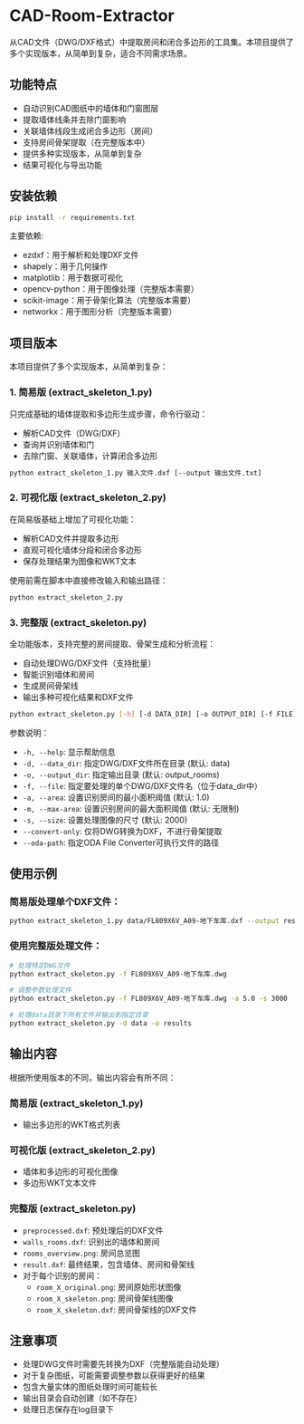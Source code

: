 # CAD-Room-Extractor

从CAD文件（DWG/DXF格式）中提取房间和闭合多边形的工具集。本项目提供了多个实现版本，从简单到复杂，适合不同需求场景。

## 功能特点

- 自动识别CAD图纸中的墙体和门窗图层
- 提取墙体线条并去除门窗影响
- 关联墙体线段生成闭合多边形（房间）
- 支持房间骨架提取（在完整版本中）
- 提供多种实现版本，从简单到复杂
- 结果可视化与导出功能

## 安装依赖

```bash
pip install -r requirements.txt
```

主要依赖:
- ezdxf：用于解析和处理DXF文件
- shapely：用于几何操作
- matplotlib：用于数据可视化
- opencv-python：用于图像处理（完整版本需要）
- scikit-image：用于骨架化算法（完整版本需要）
- networkx：用于图形分析（完整版本需要）

## 项目版本

本项目提供了多个实现版本，从简单到复杂：

### 1. 简易版 (extract_skeleton_1.py)

只完成基础的墙体提取和多边形生成步骤，命令行驱动：
- 解析CAD文件（DWG/DXF）
- 查询并识别墙体和门
- 去除门窗、关联墙体，计算闭合多边形

```bash
python extract_skeleton_1.py 输入文件.dxf [--output 输出文件.txt]
```

### 2. 可视化版 (extract_skeleton_2.py)

在简易版基础上增加了可视化功能：
- 解析CAD文件并提取多边形
- 直观可视化墙体分段和闭合多边形
- 保存处理结果为图像和WKT文本

使用前需在脚本中直接修改输入和输出路径：

```bash
python extract_skeleton_2.py
```

### 3. 完整版 (extract_skeleton.py)

全功能版本，支持完整的房间提取、骨架生成和分析流程：
- 自动处理DWG/DXF文件（支持批量）
- 智能识别墙体和房间
- 生成房间骨架线
- 输出多种可视化结果和DXF文件

```bash
python extract_skeleton.py [-h] [-d DATA_DIR] [-o OUTPUT_DIR] [-f FILE] [-a AREA] [-m MAX_AREA] [-s SIZE] [--convert-only] [--oda-path ODA_PATH]
```

参数说明：
- `-h, --help`: 显示帮助信息
- `-d, --data_dir`: 指定DWG/DXF文件所在目录 (默认: data)
- `-o, --output_dir`: 指定输出目录 (默认: output_rooms)
- `-f, --file`: 指定要处理的单个DWG/DXF文件名（位于data_dir中）
- `-a, --area`: 设置识别房间的最小面积阈值 (默认: 1.0)
- `-m, --max-area`: 设置识别房间的最大面积阈值 (默认: 无限制)
- `-s, --size`: 设置处理图像的尺寸 (默认: 2000)
- `--convert-only`: 仅将DWG转换为DXF，不进行骨架提取
- `--oda-path`: 指定ODA File Converter可执行文件的路径

## 使用示例

### 简易版处理单个DXF文件：

```bash
python extract_skeleton_1.py data/FL809X6V_A09-地下车库.dxf --output results.txt
```

### 使用完整版处理文件：

```bash
# 处理特定DWG文件
python extract_skeleton.py -f FL809X6V_A09-地下车库.dwg

# 调整参数处理文件
python extract_skeleton.py -f FL809X6V_A09-地下车库.dwg -a 5.0 -s 3000

# 处理data目录下所有文件并输出到指定目录
python extract_skeleton.py -d data -o results
```

## 输出内容

根据所使用版本的不同，输出内容会有所不同：

### 简易版 (extract_skeleton_1.py)
- 输出多边形的WKT格式列表

### 可视化版 (extract_skeleton_2.py)
- 墙体和多边形的可视化图像
- 多边形WKT文本文件

### 完整版 (extract_skeleton.py)
- `preprocessed.dxf`: 预处理后的DXF文件
- `walls_rooms.dxf`: 识别出的墙体和房间
- `rooms_overview.png`: 房间总览图
- `result.dxf`: 最终结果，包含墙体、房间和骨架线
- 对于每个识别的房间：
  - `room_X_original.png`: 房间原始形状图像
  - `room_X_skeleton.png`: 房间骨架线图像
  - `room_X_skeleton.dxf`: 房间骨架线的DXF文件

## 注意事项

- 处理DWG文件时需要先转换为DXF（完整版能自动处理）
- 对于复杂图纸，可能需要调整参数以获得更好的结果
- 包含大量实体的图纸处理时间可能较长
- 输出目录会自动创建（如不存在）
- 处理日志保存在log目录下
